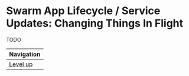 # Swarm App Lifecycle / Service Updates: Changing Things In Flight #

TODO

| Navigation               |
| ------------------------ |
| [Level up](../README.md) |
